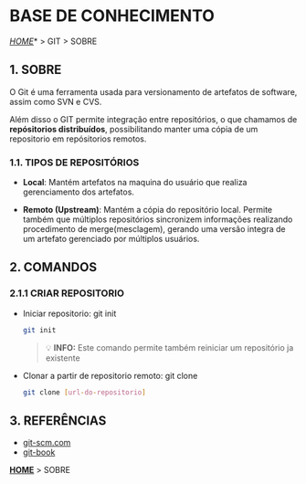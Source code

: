 # BASE DE CONHECIMENTO

*[HOME](../README.md)** > GIT > SOBRE

## **1. SOBRE**

O Git é uma ferramenta usada para versionamento de artefatos de software, assim como SVN e CVS.

Além disso o GIT permite integração entre repositórios, o que chamamos de **repósitorios distribuídos**, possibilitando manter uma cópia de um repositorio em repósitorios remotos.

### **1.1. TIPOS DE  REPOSITÓRIOS**

- **Local**: Mantém artefatos na maquina do usuário  que realiza gerenciamento dos artefatos.

- **Remoto (Upstream)**: Mantém a cópia do repositório local. Permite também que múltiplos repositórios sincronizem informações realizando procedimento de merge(mesclagem), gerando uma versão integra de um artefato gerenciado por múltiplos usuários.

## **2. COMANDOS**

### 2.1.1 CRIAR REPOSITORIO

- Iniciar repositorio: git init
  
  ```bash
  git init
  ```

  > :bulb: **INFO:** Este comando permite também reiniciar um repositório ja existente

- Clonar a partir de repositorio remoto: git clone
  
  ```bash
  git clone [url-do-repositorio]
  ```

## **3. REFERÊNCIAS**

- [git-scm.com](https://git-scm.com)
- [git-book](https://git-scm.com/book/pt-br/v2)

**[HOME](../README.md)** > SOBRE
